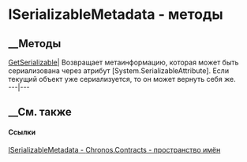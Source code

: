 # ISerializableMetadata<TMetadata> \- методы
##  __Методы
[GetSerializable](M_Chronos_Contracts_ISerializableMetadata_1_GetSerializable.htm)|
Возвращает метаинформацию, которая может быть сериализована через атрибут
[System.SerializableAttribute]. Если текущий объект уже сериализуется, то он
может вернуть себя же.  
---|---  
## __См. также
#### Ссылки
[ISerializableMetadata<TMetadata> \-
](T_Chronos_Contracts_ISerializableMetadata_1.htm)
[Chronos.Contracts - пространство имён](N_Chronos_Contracts.htm)
